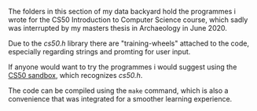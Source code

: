 The folders in this section of my data backyard hold the programmes i wrote for the CS50 Introduction to Computer Science course, which sadly was interrupted by my masters thesis in Archaeology in June 2020.


Due to the *cs50.h* library there are "training-wheels" attached to the code, especially regarding strings and promting for user input.

If anyone would want to try the programmes i would suggest using the [CS50 sandbox](https://sandbox.cs50.io), which recognizes *cs50.h*.

The code can be compiled using the `make` command, which is also a convenience that was integrated for a smoother learning experience.
